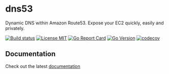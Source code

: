 # dns53

Dynamic DNS within Amazon Route53. Expose your EC2 quickly, easily and privately.

[![Build status](https://img.shields.io/github/workflow/status/purpleclay/dns53/ci?style=flat-square&logo=go)](https://github.com/purpleclay/dns53/actions?workflow=ci)
[![License MIT](https://img.shields.io/badge/license-MIT-blue.svg?style=flat-square)](/LICENSE)
[![Go Report Card](https://goreportcard.com/badge/github.com/purpleclay/dns53?style=flat-square)](https://goreportcard.com/report/github.com/purpleclay/dns53)
[![Go Version](https://img.shields.io/github/go-mod/go-version/purpleclay/dns53.svg?style=flat-square)](go.mod)
[![codecov](https://codecov.io/gh/purpleclay/dns53/branch/main/graph/badge.svg)](https://codecov.io/gh/purpleclay/dns53)

## Documentation

Check out the latest [documentation](https://purpleclay.github.io/dns53/)
